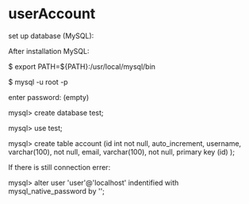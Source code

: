 # userAccount

set up database (MySQL):

After installation MySQL:

$ export PATH=${PATH}:/usr/local/mysql/bin

$ mysql -u root -p

enter password: (empty)

mysql>  create database test;

mysql> use test;

mysql> create table account (id int not null, auto_increment,
username, varchar(100), not null,
email, varchar(100), not null,
primary key (id)
);


If there is still connection errer:

mysql> alter user 'user'@'localhost' indentified with mysql_native_password by '';
